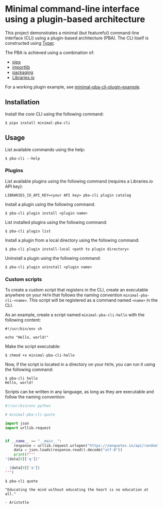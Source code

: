 # Minimal command-line interface using a plugin-based architecture

This project demonstrates a minimal (but featureful) command-line interface (CLI) using a plugin-based architecture (PBA).
The CLI itself is constructed using [Typer](https://typer.tiangolo.com).

The PBA is achieved using a combination of:

- [pipx](https://pypa.github.io/pipx/)
- [importlib](https://docs.python.org/3/library/importlib.html)
- [packaging](https://packaging.pypa.io/)
- [Libraries.io](https://libraries.io/)

For a working plugin example, see [minimal-pba-cli-plugin-example](https://github.com/easy-as-python/minimal-pba-cli-plugin-example).

## Installation

Install the core CLI using the following command:

```shell
$ pipx install minimal-pba-cli
```

## Usage

List available commands using the help:

```shell
$ pba-cli --help
```

### Plugins

List available plugins using the following command (requires a Libraries.io API key):

```shell
LIBRARIES_IO_API_KEY=<your API key> pba-cli plugin catalog
```

Install a plugin using the following command:

```shell
$ pba-cli plugin install <plugin name>
```

List installed plugins using the following command:

```shell
$ pba-cli plugin list
```

Install a plugin from a local directory using the following command:

```shell
$ pba-cli plugin install-local <path to plugin directory>
```

Uninstall a plugin using the following command:

```shell
$ pba-cli plugin uninstall <plugin name>
```

### Custom scripts

To create a custom script that registers in the CLI, create an executable anywhere on your `PATH` that follows the naming convention `minimal-pba-cli-<name>`.
This script will be registered as a command named `<name>` in the CLI.

As an example, create a script named `minimal-pba-cli-hello` with the following content:

```shell
#!/usr/bin/env sh

echo "Hello, world!"
```

Make the script executable:

```shell
$ chmod +x minimal-pba-cli-hello
```

Now, if the script is located in a directory on your `PATH`, you can run it using the following command:

```shell
$ pba-cli hello
Hello, world!
```

Scripts can be written in any language, as long as they are executable and follow the naming convention:

```python
#!/usr/bin/env python

# minimal-pba-cli-quote

import json
import urllib.request


if __name__ == "__main__":
    response = urllib.request.urlopen("https://zenquotes.io/api/random")
    data = json.loads(response.read().decode("utf-8"))
    print(f"""
"{data[0]['q']}"

- {data[0]['a']}
""")
```

```shell
$ pba-cli quote

"Educating the mind without educating the heart is no education at all."

- Aristotle
```
